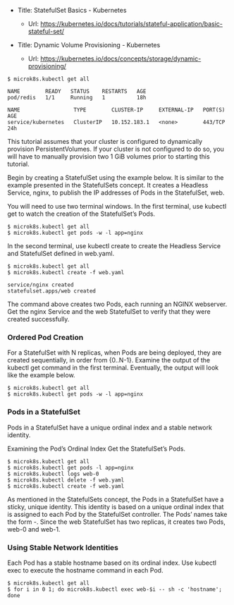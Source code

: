 * Title:	StatefulSet Basics - Kubernetes
  * Url:	https://kubernetes.io/docs/tutorials/stateful-application/basic-stateful-set/

* Title:	Dynamic Volume Provisioning - Kubernetes
  * Url:	https://kubernetes.io/docs/concepts/storage/dynamic-provisioning/

```
$ microk8s.kubectl get all

NAME        READY   STATUS    RESTARTS   AGE
pod/redis   1/1     Running   1          18h

NAME                 TYPE        CLUSTER-IP     EXTERNAL-IP   PORT(S)   AGE
service/kubernetes   ClusterIP   10.152.183.1   <none>        443/TCP   24h
```

This tutorial assumes that your cluster is configured to dynamically provision PersistentVolumes. 
If your cluster is not configured to do so, you will have to manually provision 
two 1 GiB volumes prior to starting this tutorial.

Begin by creating a StatefulSet using the example below. 
It is similar to the example presented in the StatefulSets concept. 
It creates a Headless Service, nginx, to publish the IP addresses of Pods in the 
StatefulSet, web.

You will need to use two terminal windows. 
In the first terminal, use kubectl get to watch the creation of the StatefulSet’s Pods.

```
$ microk8s.kubectl get all
$ microk8s.kubectl get pods -w -l app=nginx
```

In the second terminal, use kubectl create to create the Headless Service and StatefulSet defined in web.yaml.

```
$ microk8s.kubectl get all
$ microk8s.kubectl create -f web.yaml 

service/nginx created
statefulset.apps/web created
```

The command above creates two Pods, each running an NGINX webserver. 
Get the nginx Service and the web StatefulSet to verify that they were 
created successfully.

### Ordered Pod Creation
For a StatefulSet with N replicas, when Pods are being deployed, they are created sequentially, in order from {0..N-1}. Examine the output of the kubectl get command in the first terminal. Eventually, the output will look like the example below.

```
$ microk8s.kubectl get all
$ microk8s.kubectl get pods -w -l app=nginx
```

### Pods in a StatefulSet
Pods in a StatefulSet have a unique ordinal index and a stable network identity.

Examining the Pod’s Ordinal Index
Get the StatefulSet’s Pods.

```
$ microk8s.kubectl get all
$ microk8s.kubectl get pods -l app=nginx
$ microk8s.kubectl logs web-0
$ microk8s.kubectl delete -f web.yaml
$ microk8s.kubectl create -f web.yaml
```

As mentioned in the StatefulSets concept, the Pods in a StatefulSet have a sticky, unique identity. 
This identity is based on a unique ordinal index that is assigned to each Pod by the StatefulSet controller. 
The Pods’ names take the form <statefulset name>-<ordinal index>. 
Since the web StatefulSet has two replicas, it creates two Pods, web-0 and web-1.

### Using Stable Network Identities
Each Pod has a stable hostname based on its ordinal index. Use kubectl exec to execute the hostname command in each Pod.

```
$ microk8s.kubectl get all
$ for i in 0 1; do microk8s.kubectl exec web-$i -- sh -c 'hostname'; done
```